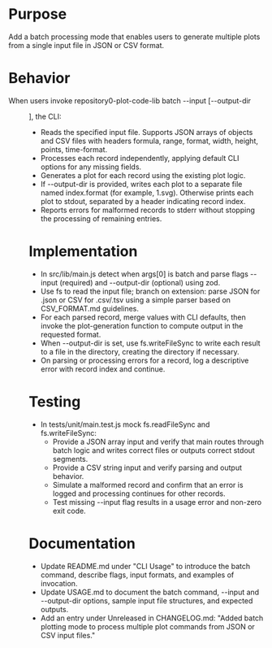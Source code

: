 # Purpose

Add a batch processing mode that enables users to generate multiple plots from a single input file in JSON or CSV format.

# Behavior

When users invoke repository0-plot-code-lib batch --input <file> [--output-dir <dir>], the CLI:
- Reads the specified input file.  Supports JSON arrays of objects and CSV files with headers formula, range, format, width, height, points, time-format.
- Processes each record independently, applying default CLI options for any missing fields.
- Generates a plot for each record using the existing plot logic.
- If --output-dir is provided, writes each plot to a separate file named index.format (for example, 1.svg).  Otherwise prints each plot to stdout, separated by a header indicating record index.
- Reports errors for malformed records to stderr without stopping the processing of remaining entries.

# Implementation

- In src/lib/main.js detect when args[0] is batch and parse flags --input (required) and --output-dir (optional) using zod.
- Use fs to read the input file; branch on extension: parse JSON for .json or CSV for .csv/.tsv using a simple parser based on CSV_FORMAT.md guidelines.
- For each parsed record, merge values with CLI defaults, then invoke the plot-generation function to compute output in the requested format.
- When --output-dir is set, use fs.writeFileSync to write each result to a file in the directory, creating the directory if necessary.
- On parsing or processing errors for a record, log a descriptive error with record index and continue.

# Testing

- In tests/unit/main.test.js mock fs.readFileSync and fs.writeFileSync:
  - Provide a JSON array input and verify that main routes through batch logic and writes correct files or outputs correct stdout segments.
  - Provide a CSV string input and verify parsing and output behavior.
  - Simulate a malformed record and confirm that an error is logged and processing continues for other records.
  - Test missing --input flag results in a usage error and non-zero exit code.

# Documentation

- Update README.md under "CLI Usage" to introduce the batch command, describe flags, input formats, and examples of invocation.
- Update USAGE.md to document the batch command, --input and --output-dir options, sample input file structures, and expected outputs.
- Add an entry under Unreleased in CHANGELOG.md: "Added batch plotting mode to process multiple plot commands from JSON or CSV input files."
